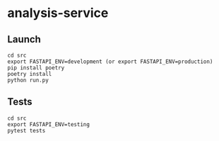 # analysis-service

## Launch

```
cd src
export FASTAPI_ENV=development (or export FASTAPI_ENV=production)
pip install poetry
poetry install
python run.py
```

## Tests
```
cd src
export FASTAPI_ENV=testing
pytest tests
```